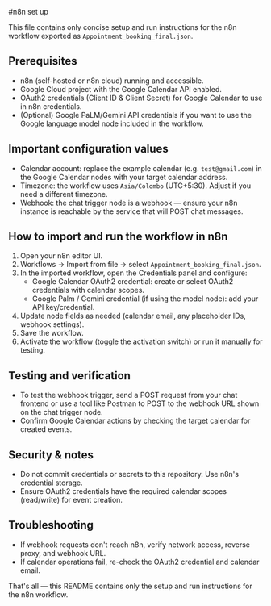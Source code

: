 #n8n set up

This file contains only concise setup and run instructions for the n8n workflow exported as `Appointment_booking_final.json`.

Prerequisites
-------------
- n8n (self-hosted or n8n cloud) running and accessible.
- Google Cloud project with the Google Calendar API enabled.
- OAuth2 credentials (Client ID & Client Secret) for Google Calendar to use in n8n credentials.
- (Optional) Google PaLM/Gemini API credentials if you want to use the Google language model node included in the workflow.

Important configuration values
------------------------------
- Calendar account: replace the example calendar (e.g. `test@gmail.com`) in the Google Calendar nodes with your target calendar address.
- Timezone: the workflow uses `Asia/Colombo` (UTC+5:30). Adjust if you need a different timezone.
- Webhook: the chat trigger node is a webhook — ensure your n8n instance is reachable by the service that will POST chat messages.

How to import and run the workflow in n8n
----------------------------------------
1. Open your n8n editor UI.
2. Workflows → Import from file → select `Appointment_booking_final.json`.
3. In the imported workflow, open the Credentials panel and configure:
   - Google Calendar OAuth2 credential: create or select OAuth2 credentials with calendar scopes.
   - Google Palm / Gemini credential (if using the model node): add your API key/credential.
4. Update node fields as needed (calendar email, any placeholder IDs, webhook settings).
5. Save the workflow.
6. Activate the workflow (toggle the activation switch) or run it manually for testing.

Testing and verification
------------------------
- To test the webhook trigger, send a POST request from your chat frontend or use a tool like Postman to POST to the webhook URL shown on the chat trigger node.
- Confirm Google Calendar actions by checking the target calendar for created events.

Security & notes
----------------
- Do not commit credentials or secrets to this repository. Use n8n's credential storage.
- Ensure OAuth2 credentials have the required calendar scopes (read/write) for event creation.


Troubleshooting
---------------
- If webhook requests don't reach n8n, verify network access, reverse proxy, and webhook URL.
- If calendar operations fail, re-check the OAuth2 credential and calendar email.

That's all — this README contains only the setup and run instructions for the n8n workflow.
